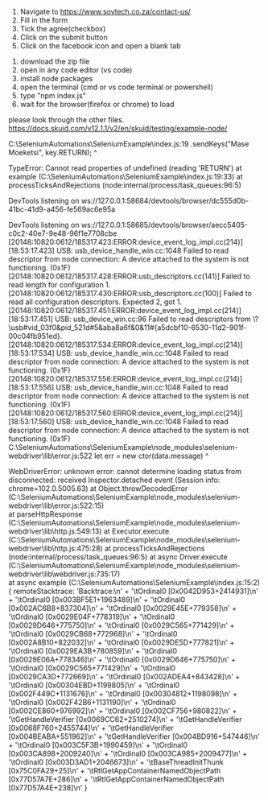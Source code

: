 <!-- test cases -->
1. Navigate to https://www.sovtech.co.za/contact-us/
2. Fill  in the form
3. Tick the agree(checkbox)
4. Click on the submit button
5. Click on the facebook icon and open a blank tab

<!--how to run -->
1. download the zip file
2. open in any code editor (vs code)
3. install node packages
4. open the terminal (cmd or vs code terminal or powershell)
5. type "npm index.js"
6. wait for the browser(firefox or chrome) to load

<!--optional -->
please look through the other files.
https://docs.skuid.com/v12.1.1/v2/en/skuid/testing/example-node/


<!-- error and issues -->
C:\SeleniumAutomations\SeleniumExample\index.js:19
        .sendKeys("Mase Moeketsi", key.RETURN);
                                       ^

TypeError: Cannot read properties of undefined (reading 'RETURN')
    at example (C:\SeleniumAutomations\SeleniumExample\index.js:19:33)
    at processTicksAndRejections (node:internal/process/task_queues:96:5)

DevTools listening on ws://127.0.0.1:58684/devtools/browser/dc555d0b-41bc-41d9-a456-fe569ac6e95a

DevTools listening on ws://127.0.0.1:58685/devtools/browser/aecc5405-c0c2-40e7-9e48-96f1e7708cbe
[20148:10820:0612/185317.423:ERROR:device_event_log_impl.cc(214)] [18:53:17.423] USB: usb_device_handle_win.cc:1048 Failed to read descriptor from node connection: A device attached to the system is not functioning. (0x1F)
[20148:10820:0612/185317.428:ERROR:usb_descriptors.cc(141)] Failed to read length for configuration 1.
[20148:10820:0612/185317.430:ERROR:usb_descriptors.cc(100)] Failed to read all configuration descriptors. Expected 2, got 1.    
[20148:10820:0612/185317.451:ERROR:device_event_log_impl.cc(214)] [18:53:17.451] USB: usb_device_win.cc:96 Failed to read descriptors from \\?\usb#vid_03f0&pid_521d#5&aba8a6f&0&11#{a5dcbf10-6530-11d2-901f-00c04fb951ed}.
[20148:10820:0612/185317.534:ERROR:device_event_log_impl.cc(214)] [18:53:17.534] USB: usb_device_handle_win.cc:1048 Failed to read descriptor from node connection: A device attached to the system is not functioning. (0x1F)
[20148:10820:0612/185317.556:ERROR:device_event_log_impl.cc(214)] [18:53:17.556] USB: usb_device_handle_win.cc:1048 Failed to read descriptor from node connection: A device attached to the system is not functioning. (0x1F)
[20148:10820:0612/185317.560:ERROR:device_event_log_impl.cc(214)] [18:53:17.560] USB: usb_device_handle_win.cc:1048 Failed to read descriptor from node connection: A device attached to the system is not functioning. (0x1F)
C:\SeleniumAutomations\SeleniumExample\node_modules\selenium-webdriver\lib\error.js:522
    let err = new ctor(data.message)
              ^

WebDriverError: unknown error: cannot determine loading status
from disconnected: received Inspector.detached event
  (Session info: chrome=102.0.5005.63)
    at Object.throwDecodedError (C:\SeleniumAutomations\SeleniumExample\node_modules\selenium-webdriver\lib\error.js:522:15)    
    at parseHttpResponse (C:\SeleniumAutomations\SeleniumExample\node_modules\selenium-webdriver\lib\http.js:549:13)
    at Executor.execute (C:\SeleniumAutomations\SeleniumExample\node_modules\selenium-webdriver\lib\http.js:475:28)
    at processTicksAndRejections (node:internal/process/task_queues:96:5)
    at async Driver.execute (C:\SeleniumAutomations\SeleniumExample\node_modules\selenium-webdriver\lib\webdriver.js:735:17)    
    at async example (C:\SeleniumAutomations\SeleniumExample\index.js:15:2) {
  remoteStacktrace: 'Backtrace:\n' +
    '\tOrdinal0 [0x0042D953+2414931]\n' +
    '\tOrdinal0 [0x003BF5E1+1963489]\n' +
    '\tOrdinal0 [0x002AC6B8+837304]\n' +
    '\tOrdinal0 [0x0029E45E+779358]\n' +
    '\tOrdinal0 [0x0029E04F+778319]\n' +
    '\tOrdinal0 [0x0029D646+775750]\n' +
    '\tOrdinal0 [0x0029C565+771429]\n' +
    '\tOrdinal0 [0x0029CB68+772968]\n' +
    '\tOrdinal0 [0x002A8B10+822032]\n' +
    '\tOrdinal0 [0x0029DE5D+777821]\n' +
    '\tOrdinal0 [0x0029EA3B+780859]\n' +
    '\tOrdinal0 [0x0029E06A+778346]\n' +
    '\tOrdinal0 [0x0029D646+775750]\n' +
    '\tOrdinal0 [0x0029C565+771429]\n' +
    '\tOrdinal0 [0x0029CA3D+772669]\n' +
    '\tOrdinal0 [0x002ADEA4+843428]\n' +
    '\tOrdinal0 [0x00304EBD+1199805]\n' +
    '\tOrdinal0 [0x002F449C+1131676]\n' +
    '\tOrdinal0 [0x00304812+1198098]\n' +
    '\tOrdinal0 [0x002F42B6+1131190]\n' +
    '\tOrdinal0 [0x002CE860+976992]\n' +
    '\tOrdinal0 [0x002CF756+980822]\n' +
    '\tGetHandleVerifier [0x0069CC62+2510274]\n' +
    '\tGetHandleVerifier [0x0068F760+2455744]\n' +
    '\tGetHandleVerifier [0x004BEABA+551962]\n' +
    '\tGetHandleVerifier [0x004BD916+547446]\n' +
    '\tOrdinal0 [0x003C5F3B+1990459]\n' +
    '\tOrdinal0 [0x003CA898+2009240]\n' +
    '\tOrdinal0 [0x003CA985+2009477]\n' +
    '\tOrdinal0 [0x003D3AD1+2046673]\n' +
    '\tBaseThreadInitThunk [0x75C0FA29+25]\n' +
    '\tRtlGetAppContainerNamedObjectPath [0x77D57A7E+286]\n' +
    '\tRtlGetAppContainerNamedObjectPath [0x77D57A4E+238]\n'
}